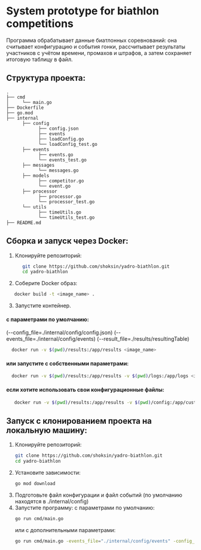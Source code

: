 # System prototype for biathlon competitions

Программа обрабатывает данные биатлонных соревнований: она считывает конфигурацию и события гонки, рассчитывает результаты участников с учётом времени, промахов и штрафов, а затем сохраняет итоговую таблицу в файл.

## Структура проекта:
```none
.
├── cmd
│     └── main.go
├── Dockerfile
├── go.mod
├── internal
      ├── config
            ├── config.json
            ├── events
            ├── loadConfig.go
            └── loadConfig_test.go
      ├── events
            ├── events.go
            └── events_test.go
      ├── messages
            └── messages.go
      ├── models
            ├── competitor.go
            └── event.go
      ├── processor
            ├── processor.go
            └── processor_test.go
      └── utils
            ├── timeUtils.go
            └── timeUtils_test.go
├── README.md
```

## Сборка и запуск через Docker:
1. Клонируйте репозиторий:
```bash
      git clone https://github.com/shoksin/yadro-biathlon.git
      cd yadro-biathlon
```

2. Соберите Docker образ:
```bash
   docker build -t <image_name> .
```
3. Запустите контейнер.
#### c параметрами по умолчанию:  
   (--config_file=./internal/config/config.json) 
   (--events_file=./internal/config/events)
   (--result_file=./results/resultingTable)  
```bash
  docker run -v $(pwd)/results:/app/results <image_name>
```
#### или запустите с собственными параметрами:
```bash
  docker run -v $(pwd)/results:/app/results -v $(pwd)/logs:/app/logs <image_name> --config_file=./internal/config/config.json --events_file=./internal/config/events --result_file=./results/resultTable --save_logs=./logs/race.log
```
#### если хотите использовать свои конфигурационные файлы:
```bash
   docker run -v $(pwd)/results:/app/results -v $(pwd)/config:/app/custom-config <image_name> --config_file=./custom-config/config.json --events_file=./custom-config/events --result_file=./results/resultTable
```

## Запуск с клонированием проекта на локальную машину:
1. Клонируйте репозиторий:  
   ```bash
   git clone https://github.com/shoksin/yadro-biathlon.git
   cd yadro-biathlon
   ```
2. Установите зависимости:  
   ```bash
   go mod download 
   ```
3. Подготовьте файл конфигурации и файл событий (по умолчанию находятся в ./internal/config)
4. Запустите программу:
   с параметрами по умолчанию:
   ```bash
   go run cmd/main.go
   ```
   или с дополнительными параметрами:
   ```bash
   go run cmd/main.go -events_file="./internal/config/events" -config_file="./internal/config/config.json" -result_file="resultTable"
   ```

